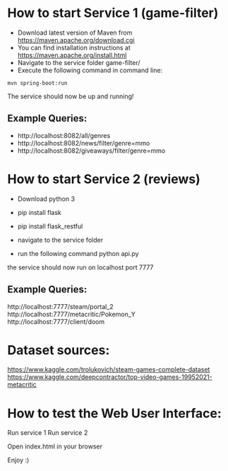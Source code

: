 # How to start Service 1 (game-filter)

* Download latest version of Maven from https://maven.apache.org/download.cgi
* You can find installation instructions at https://maven.apache.org/install.html
* Navigate to the service folder game-filter/
* Execute the following command in command line:

```
mvn spring-boot:run
```

The service should now be up and running!

## Example Queries:

* http://localhost:8082/all/genres
* http://localhost:8082/news/filter/genre=mmo
* http://localhost:8082/giveaways/filter/genre=mmo

# How to start Service 2 (reviews)

* Download python 3
* pip install flask
* pip install flask_restful

* navigate to the service folder
* run the following command python api.py

the service should now run on localhost port 7777

## Example Queries:

http://localhost:7777/steam/portal_2
http://localhost:7777/metacritic/Pokemon_Y
http://localhost:7777/client/doom

# Dataset sources:

https://www.kaggle.com/trolukovich/steam-games-complete-dataset
https://www.kaggle.com/deepcontractor/top-video-games-19952021-metacritic

# How to test the Web User Interface:

Run service 1
Run service 2

Open index.html in your browser

Enjoy :)